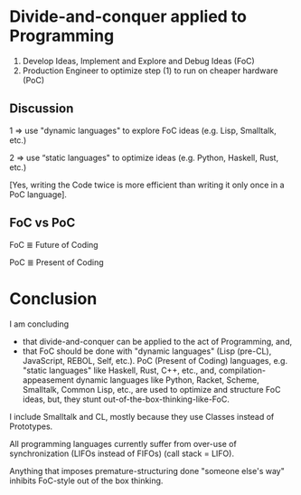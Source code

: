 # Divide-and-conquer applied to Programming
1. Develop Ideas, Implement and Explore and Debug Ideas (FoC)
2. Production Engineer to optimize step (1) to run on cheaper hardware (PoC) 

## Discussion
1 => use "dynamic languages" to explore FoC ideas (e.g. Lisp, Smalltalk, etc.)

2 => use “static languages" to optimize ideas (e.g. Python, Haskell, Rust, etc.)

[Yes, writing the Code twice is more efficient than writing it only once in a PoC language].

## FoC vs PoC
FoC ≣ Future of Coding

PoC ≣ Present of Coding

# Conclusion
I am concluding 
- that divide-and-conquer can be applied to the act of Programming, and,
- that FoC should be done with "dynamic languages" (Lisp (pre-CL), JavaScript, REBOL, Self, etc.).  PoC (Present of Coding) languages, e.g. "static languages" like Haskell, Rust, C++, etc., and, compilation-appeasement dynamic languages like Python, Racket, Scheme, Smalltalk, Common Lisp, etc., are used to optimize and structure FoC ideas, but, they stunt out-of-the-box-thinking-like-FoC.  

I include Smalltalk and CL, mostly because they use Classes instead of Prototypes.

All programming languages currently suffer from over-use of synchronization (LIFOs instead of FIFOs) (call stack = LIFO).

Anything that imposes premature-structuring done "someone else's way" inhibits FoC-style out of the box thinking.